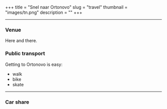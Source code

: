 +++
title = "Snel naar Ortonovo"
slug = "travel"
thumbnail = "images/tn.png"
description = ""
+++

---------------------------

### Venue

Here and there.

### Public transport

Getting to Ortonovo is easy:

* walk
* bike
* skate

---------------------------

### Car share